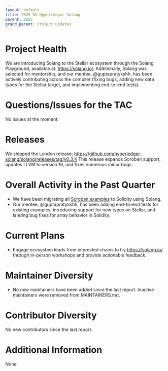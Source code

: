 ```yaml
---
layout: default
title: 2025 Q3 Hyperledger Solang
parent: 2025
grand_parent: Project Updates
---
```


# Project Health

We are introducing Solang to the Stellar ecosystem through the Solang Playground, available at: https://solang.io/.
Additionally, Solang was selected for mentorship, and our mentee, @guptapratykshh, has been actively contributing across the compiler (fixing bugs, adding new data types for the Stellar target, and implementing end-to-end tests).

# Questions/Issues for the TAC

No issues at the moment.

# Releases

We shipped the London release: https://github.com/hyperledger-solang/solang/releases/tag/v0.3.4
This release expands Soroban support, updates LLVM to version 16, and fixes numerous minor bugs.

# Overall Activity in the Past Quarter

- We have been migrating all [Soroban examples](https://github.com/stellar/soroban-examples/tree/main) to Solidity using Solang.
- Our mentee, @guptapratykshh, has been adding end-to-end tests for existing examples, introducing support for new types on Stellar, and landing bug fixes for array behavior in Solidity.

# Current Plans

- Engage ecosystem leads from interested chains to try https://solang.io/ through in-person workshops and provide actionable feedback.

# Maintainer Diversity

- No new maintainers have been added since the last report. Inactive maintainers were removed from MAINTAINERS.md.

# Contributor Diversity

No new contributors since the last report.

# Additional Information

None
